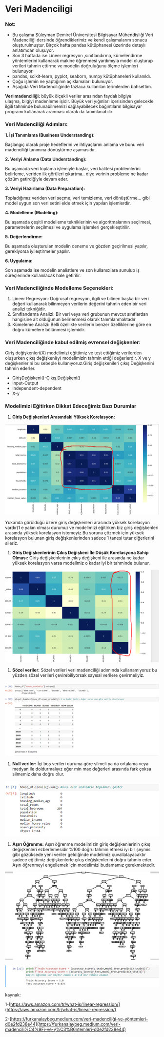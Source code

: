 # Veri Madenciligi

### Not:

- Bu çalışma Süleyman Demirel Üniversitesi Bilgisayar Mühendisliği Veri Madenciliği dersinde öğrendiklerimiz ve kendi çalışmalarım sonucu oluşturulmuştur. Birçok hafta pandas kütüphanesi üzerinde detaylı anlatımdan oluşuyor.
- Son 3 haftada ise Lineer regresyon  ,sınıflandırma, kümelendirme yöntemlerini kullanarak makine öğrenmesi yardımıyla model oluşturup verileri tahmin ettirme ve modelin doğruluğunu ölçme işlemleri bulunuyor.
- pandas, scikit-learn, pyplot, seaborn, numpy kütüphaneleri kullanıldı.
- Çoğu işlemin ne yaptığının açıklamaları bulunuyor.
- Aşağıda Veri Madenciliğinde fazlaca kullanılan terimlerden bahsettim.

**Veri madenciliği:** büyük ölçekli veriler arasından faydalı bilgiye ulaşma, bilgiyi madenleme işidir. Büyük veri yığınları içerisinden gelecekle ilgili tahminde bulunabilmemizi sağlayabilecek bağıntıların bilgisayar programı kullanarak aranması olarak da tanımlanabilir.

### **Veri Madenciliği Adımları:**

**1. İşi Tanımlama (Business Understanding):**

Başlangıç olarak proje hedeflerini ve ihtiyaçlarını anlama ve bunu veri madenciliği tanımına dönüştürme aşamasıdır.

**2. Veriyi Anlama (Data Understanding):**

Bu aşamada veri toplama işlemiyle başlar, veri kalitesi problemlerini belirleme, veriden ilk görüleri çıkartma.. diye verinin probleme ne kadar çözüm getirdiğiyle devam eder.

**3. Veriyi Hazırlama (Data Preparation):**

Topladığımız veriden veri seçme, veri temizleme, veri dönüştürme… gibi model uygun son veri setini elde etmek için yapılan işlemlerdir.

**4. Modelleme (Modeling):**

Bu aşamada çeşitli modelleme tekniklerinin ve algoritmalarının seçilmesi, parametrelerin seçilmesi ve uygulama işlemleri gerçekleştirilir.

**5. Değerlendirme:**

Bu aşamada oluşturulan modelin deneme ve gözden geçirilmesi yapılır, gerekiyorsa iyileştirmeler yapılır.

**6. Uygulama:**

Son aşamada ise modelin analistlere ve son kullanıcılara sunulup iş süreçlerinde kullanılacak hale getirilir.

### Veri Madenciliğinde Modelleme Seçenekleri:

1. Lineer Regresyon: Doğrusal regresyon, ilgili ve bilinen başka bir veri değeri kullanarak bilinmeyen verilerin değerini tahmin eden bir veri analizi tekniğidir.
2. Sınıflandırma Analizi: Bir veri veya veri grubunun mevcut sınıflardan hangisine ait olduğunun belirlenmesi olarak tanımlanmaktadır
3. Kümeleme Analizi: Belli özellikte verilerin benzer özelliklerine göre en doğru kümelere bölünmesi işlemidir.

### Veri Madenciliğinde kabul edilmiş evrensel değişkenler:

Giriş değişkenleri(X) modelimizi eğittimiz ve test ettiğimiz verilerden oluşurken çıkış değişkeni(y) modelimizin tahmin ettiği değerlerdir. X ve y değişkenlerini bu sebeple kullanıyoruz.Giriş   değişkenileri çıkış Değişkenini tahmin ederler.

- GirişDeğiskeni()-Çıkış.Değişkeni()
- Input-Output
- Independent-dependent
- X-y

### Modelimizi Eğitirken Dikkat Edeceğimiz Bazı Durumlar

1. **Giriş Değişkenleri Arasındaki Yüksek Korelasyon:**

![Untitled](photos/photo6.png)

Yukarıda görüldüğü üzere giriş değişkenleri arasında yüksek korelasyon vardır(1 e yakın olması durumu) ve modelimizi eğitirken biz giriş değişkenleri arasında yüksek korelasyon istemeyiz.Bu sorunu çözmek için yüksek korelasyon bulunan giriş değişkenlerinden sadece 1 tanesi tutar diğerlerini sileriz.

1. **Giriş Değişkenlerinin Çıkış Değişkeni İle Düşük Korelasyona Sahip Olması:** Giriş değişkenlerinin çıkış değişkeni ile arasında ne kadar yüksek korelasyon varsa modelimiz o kadar iyi bir tahminde bulunur.

![Untitled](photos/photo1.png)

1. **Sözel veriler:** Sözel verileri veri madenciliği adımında kullanamıyoruz bu yüzden sözel verileri çevirebiliyorsak sayısal verilere çevirmeliyiz.

![Untitled](photos/photo2.png)

1. **Null veriler:** İçi boş verileri duruma göre silmeli ya da ortalama veya medyan ile doldurmalıyız eğer min max değerleri arasında fark çoksa silmemiz daha doğru olur.

![Untitled](photos/photo3.png)

1. **Aşırı Öğrenme:** Aşırı öğrenme modelimizin giriş değişkenlerinin çıkış değişkenleri ezberlemesidir %100 doğru tahmin etmesi iyi bir şeymis gibi gözüksede yeni veriler geldiğinde modelimiz çuvallatayacaktır sadece eğittimiz değişkenlerle çıkış değişkenlerini doğru tahmin eder. Aşırı öğrenmeyi engellemek için modelimizi budamamız gerekmektedir.

![Untitled](photos/photo4.png)

![Untitled](photos/photo5.png)

kaynak:

1-[https://aws.amazon.com/tr/what-is/linear-regression/](https://aws.amazon.com/tr/what-is/linear-regression/)

2-[https://furkanalaybeg.medium.com/veri-madenciliği-ve-yöntemleri-d0e2fd238e44](https://furkanalaybeg.medium.com/veri-madencili%C4%9Fi-ve-y%C3%B6ntemleri-d0e2fd238e44)